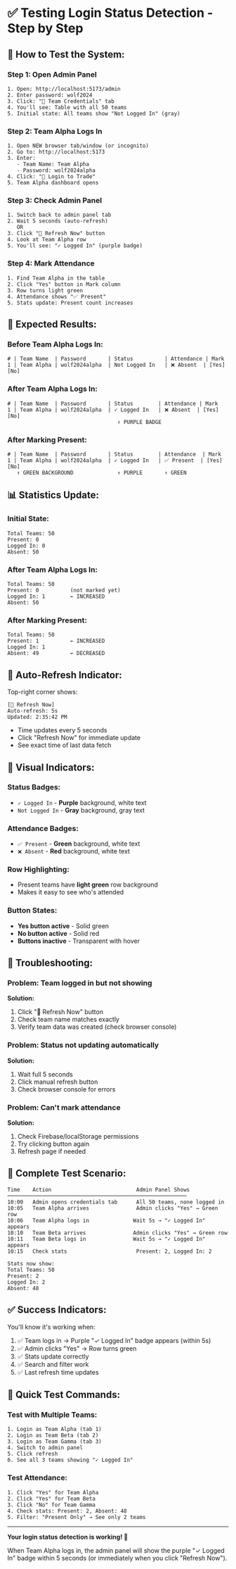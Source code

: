 # ✅ Testing Login Status Detection - Step by Step

## 🧪 How to Test the System:

### **Step 1: Open Admin Panel**
```
1. Open: http://localhost:5173/admin
2. Enter password: wolf2024
3. Click: "👥 Team Credentials" tab
4. You'll see: Table with all 50 teams
5. Initial state: All teams show "Not Logged In" (gray)
```

### **Step 2: Team Alpha Logs In**
```
1. Open NEW browser tab/window (or incognito)
2. Go to: http://localhost:5173
3. Enter:
   - Team Name: Team Alpha
   - Password: wolf2024alpha
4. Click: "🚀 Login to Trade"
5. Team Alpha dashboard opens
```

### **Step 3: Check Admin Panel**
```
1. Switch back to admin panel tab
2. Wait 5 seconds (auto-refresh)
   OR
3. Click "🔄 Refresh Now" button
4. Look at Team Alpha row
5. You'll see: "✓ Logged In" (purple badge)
```

### **Step 4: Mark Attendance**
```
1. Find Team Alpha in the table
2. Click "Yes" button in Mark column
3. Row turns light green
4. Attendance shows "✅ Present"
5. Stats update: Present count increases
```

## 🎯 **Expected Results:**

### **Before Team Alpha Logs In:**
```
# | Team Name  | Password       | Status          | Attendance | Mark
1 | Team Alpha | wolf2024alpha  | Not Logged In   | ❌ Absent  | [Yes][No]
```

### **After Team Alpha Logs In:**
```
# | Team Name  | Password       | Status        | Attendance | Mark
1 | Team Alpha | wolf2024alpha  | ✓ Logged In   | ❌ Absent  | [Yes][No]
                                   ↑ PURPLE BADGE
```

### **After Marking Present:**
```
# | Team Name  | Password       | Status        | Attendance  | Mark
1 | Team Alpha | wolf2024alpha  | ✓ Logged In   | ✅ Present  | [Yes][No]
   ↑ GREEN BACKGROUND              ↑ PURPLE       ↑ GREEN
```

## 📊 **Statistics Update:**

### **Initial State:**
```
Total Teams: 50
Present: 0
Logged In: 0
Absent: 50
```

### **After Team Alpha Logs In:**
```
Total Teams: 50
Present: 0          (not marked yet)
Logged In: 1        ← INCREASED
Absent: 50
```

### **After Marking Present:**
```
Total Teams: 50
Present: 1          ← INCREASED
Logged In: 1
Absent: 49          ← DECREASED
```

## 🔄 **Auto-Refresh Indicator:**

Top-right corner shows:
```
[🔄 Refresh Now]
Auto-refresh: 5s
Updated: 2:35:42 PM
```

- Time updates every 5 seconds
- Click "Refresh Now" for immediate update
- See exact time of last data fetch

## 🎨 **Visual Indicators:**

### **Status Badges:**
- `✓ Logged In` - **Purple** background, white text
- `Not Logged In` - **Gray** background, gray text

### **Attendance Badges:**
- `✅ Present` - **Green** background, white text
- `❌ Absent` - **Red** background, white text

### **Row Highlighting:**
- Present teams have **light green** row background
- Makes it easy to see who's attended

### **Button States:**
- **Yes button active** - Solid green
- **No button active** - Solid red
- **Buttons inactive** - Transparent with hover

## 🐛 **Troubleshooting:**

### **Problem: Team logged in but not showing**
**Solution:**
1. Click "🔄 Refresh Now" button
2. Check team name matches exactly
3. Verify team data was created (check browser console)

### **Problem: Status not updating automatically**
**Solution:**
1. Wait full 5 seconds
2. Click manual refresh button
3. Check browser console for errors

### **Problem: Can't mark attendance**
**Solution:**
1. Check Firebase/localStorage permissions
2. Try clicking button again
3. Refresh page if needed

## 📝 **Complete Test Scenario:**

```
Time    Action                           Admin Panel Shows
─────────────────────────────────────────────────────────
10:00   Admin opens credentials tab      All 50 teams, none logged in
10:05   Team Alpha arrives               Admin clicks "Yes" → Green row
10:06   Team Alpha logs in              Wait 5s → "✓ Logged In" appears
10:10   Team Beta arrives               Admin clicks "Yes" → Green row
10:11   Team Beta logs in               Wait 5s → "✓ Logged In" appears
10:15   Check stats                      Present: 2, Logged In: 2

Stats now show:
Total Teams: 50
Present: 2
Logged In: 2
Absent: 48
```

## ✅ **Success Indicators:**

You'll know it's working when:

1. ✅ Team logs in → Purple "✓ Logged In" badge appears (within 5s)
2. ✅ Admin clicks "Yes" → Row turns green
3. ✅ Stats update correctly
4. ✅ Search and filter work
5. ✅ Last refresh time updates

## 🎯 **Quick Test Commands:**

### **Test with Multiple Teams:**
```
1. Login as Team Alpha (tab 1)
2. Login as Team Beta (tab 2)
3. Login as Team Gamma (tab 3)
4. Switch to admin panel
5. Click refresh
6. See all 3 teams showing "✓ Logged In"
```

### **Test Attendance:**
```
1. Click "Yes" for Team Alpha
2. Click "Yes" for Team Beta  
3. Click "No" for Team Gamma
4. Check stats: Present: 2, Absent: 48
5. Filter: "Present Only" → See only 2 teams
```

---

**Your login status detection is working! 🎉**

When Team Alpha logs in, the admin panel will show the purple "✓ Logged In" badge within 5 seconds (or immediately when you click "Refresh Now").



